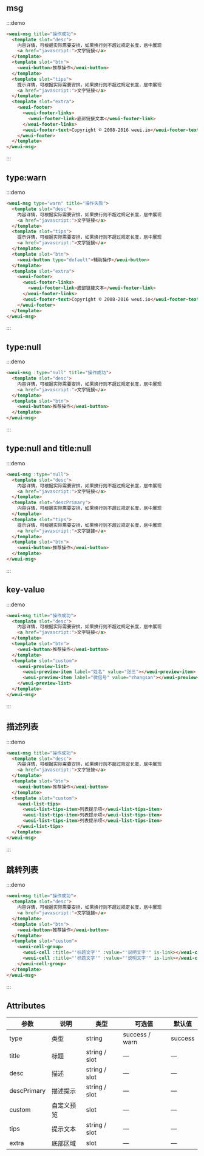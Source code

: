 ## msg

:::demo

```html
<weui-msg title="操作成功">
  <template slot="desc">
    内容详情，可根据实际需要安排，如果换行则不超过规定长度，居中展现
    <a href="javascript:">文字链接</a>
  </template>
  <template slot="btn">
    <weui-button>推荐操作</weui-button>
  </template>
  <template slot="tips">
    提示详情，可根据实际需要安排，如果换行则不超过规定长度，居中展现
    <a href="javascript:">文字链接</a>
  </template>
  <template slot="extra">
    <weui-footer>
      <weui-footer-links>
        <weui-footer-link>底部链接文本</weui-footer-link>
      </weui-footer-links>
      <weui-footer-text>Copyright © 2008-2016 weui.io</weui-footer-text>
    </weui-footer>
  </template>
</weui-msg>
```

:::

## type:warn

:::demo

```html
<weui-msg type="warn" title="操作失败">
  <template slot="desc">
    内容详情，可根据实际需要安排，如果换行则不超过规定长度，居中展现
    <a href="javascript:">文字链接</a>
  </template>
  <template slot="tips">
    提示详情，可根据实际需要安排，如果换行则不超过规定长度，居中展现
    <a href="javascript:">文字链接</a>
  </template>
  <template slot="btn">
    <weui-button type="default">辅助操作</weui-button>
  </template>
  <template slot="extra">
    <weui-footer>
      <weui-footer-links>
        <weui-footer-link>底部链接文本</weui-footer-link>
      </weui-footer-links>
      <weui-footer-text>Copyright © 2008-2016 weui.io</weui-footer-text>
    </weui-footer>
  </template>
</weui-msg>
```

:::

## type:null

:::demo

```html
<weui-msg :type="null" title="操作成功">
  <template slot="desc">
    内容详情，可根据实际需要安排，如果换行则不超过规定长度，居中展现
    <a href="javascript:">文字链接</a>
  </template>
  <template slot="btn">
    <weui-button>推荐操作</weui-button>
  </template>
</weui-msg>
```

:::

## type:null and title:null

:::demo

```html
<weui-msg :type="null">
  <template slot="desc">
    内容详情，可根据实际需要安排，如果换行则不超过规定长度，居中展现
    <a href="javascript:">文字链接</a>
  </template>
  <template slot="descPrimary">
    内容详情，可根据实际需要安排，如果换行则不超过规定长度，居中展现
  </template>
  <template slot="tips">
    提示详情，可根据实际需要安排，如果换行则不超过规定长度，居中展现
    <a href="javascript:">文字链接</a>
  </template>
  <template slot="btn">
    <weui-button>推荐操作</weui-button>
  </template>
</weui-msg>
```

:::

## key-value

:::demo

```html
<weui-msg title="操作成功">
  <template slot="desc">
    内容详情，可根据实际需要安排，如果换行则不超过规定长度，居中展现
    <a href="javascript:">文字链接</a>
  </template>
  <template slot="btn">
    <weui-button>推荐操作</weui-button>
  </template>
  <template slot="custom">
    <weui-preview-list>
      <weui-preview-item label="姓名" value="张三"></weui-preview-item>
      <weui-preview-item label="微信号" value="zhangsan"></weui-preview-item>
    </weui-preview-list>
  </template>
</weui-msg>
```

:::

## 描述列表

:::demo

```html
<weui-msg title="操作成功">
  <template slot="desc">
    内容详情，可根据实际需要安排，如果换行则不超过规定长度，居中展现
    <a href="javascript:">文字链接</a>
  </template>
  <template slot="btn">
    <weui-button>推荐操作</weui-button>
  </template>
  <template slot="custom">
    <weui-list-tips>
      <weui-list-tips-item>列表提示项</weui-list-tips-item>
      <weui-list-tips-item>列表提示项</weui-list-tips-item>
      <weui-list-tips-item>列表提示项</weui-list-tips-item>
    </weui-list-tips>
  </template>
</weui-msg>
```

:::

## 跳转列表

:::demo

```html
<weui-msg title="操作成功">
  <template slot="desc">
    内容详情，可根据实际需要安排，如果换行则不超过规定长度，居中展现
    <a href="javascript:">文字链接</a>
  </template>
  <template slot="btn">
    <weui-button>推荐操作</weui-button>
  </template>
  <template slot="custom">
    <weui-cell-group>
      <weui-cell :title="'标题文字'" :value="'说明文字'" is-link></weui-cell>
      <weui-cell :title="'标题文字'" :value="'说明文字'" is-link></weui-cell>
    </weui-cell-group>
  </template>
</weui-msg>
```

:::

## Attributes

| 参数        | 说明       | 类型          | 可选值         | 默认值  |
| ----------- | ---------- | ------------- | -------------- | ------- |
| type        | 类型       | string        | success / warn | success |
| title       | 标题       | string / slot | —              | —       |
| desc        | 描述       | string / slot | —              | —       |
| descPrimary | 描述提示   | string / slot | —              | —       |
| custom      | 自定义预览 | slot          | —              | —       |
| tips        | 提示文本   | string / slot | —              | —       |
| extra       | 底部区域   | slot          | —              | —       |